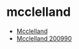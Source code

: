 # mcclelland

 * [Mcclelland](../../index/m/mcclelland-200990.json)
 * [Mcclelland 200990](../../index/m/mcclelland-200990.json)
